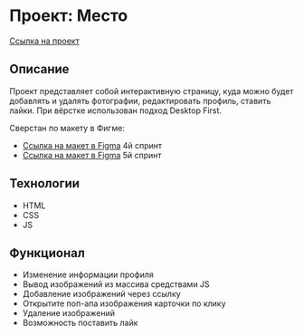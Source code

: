 # Проект: Место

[Ссылка на проект](https://olegvolnotepov.github.io/mesto/index.html)

## Описание

Проект представляет собой интерактивную страницу, куда можно будет добавлять и удалять фотографии, редактировать профиль, ставить лайки.
При вёрстке использован подход Desktop First.

Сверстан по макету в Фигме:

- [Ссылка на макет в Figma](https://www.figma.com/file/2cn9N9jSkmxD84oJik7xL7/JavaScript.-Sprint-4?node-id=0%3A1) 4й спринт
- [Ссылка на макет в Figma](https://www.figma.com/file/bjyvbKKJN2naO0ucURl2Z0/JavaScript.-Sprint-5?node-id=50160%3A172) 5й спринт

## Технологии

- HTML
- CSS
- JS

## Функционал

- Изменение информации профиля
- Вывод изображений из массива средствами JS
- Добавление изображений через ссылку
- Открытите поп-апа изображения карточки по клику
- Удаление изображений
- Возможность поставить лайк
